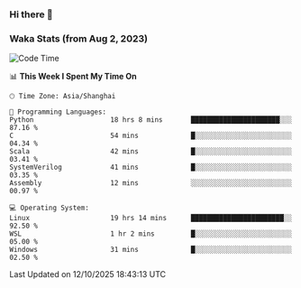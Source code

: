 ### Hi there 👋

### Waka Stats (from Aug 2, 2023)

<!--START_SECTION:waka-->
![Code Time](http://img.shields.io/badge/Code%20Time-1%2C123%20hrs%2032%20mins-blue)

📊 **This Week I Spent My Time On** 

```text
🕑︎ Time Zone: Asia/Shanghai

💬 Programming Languages: 
Python                   18 hrs 8 mins       ██████████████████████░░░   87.16 % 
C                        54 mins             █░░░░░░░░░░░░░░░░░░░░░░░░   04.34 % 
Scala                    42 mins             █░░░░░░░░░░░░░░░░░░░░░░░░   03.41 % 
SystemVerilog            41 mins             █░░░░░░░░░░░░░░░░░░░░░░░░   03.35 % 
Assembly                 12 mins             ░░░░░░░░░░░░░░░░░░░░░░░░░   00.97 % 

💻 Operating System: 
Linux                    19 hrs 14 mins      ███████████████████████░░   92.50 % 
WSL                      1 hr 2 mins         █░░░░░░░░░░░░░░░░░░░░░░░░   05.00 % 
Windows                  31 mins             █░░░░░░░░░░░░░░░░░░░░░░░░   02.50 % 
```


 Last Updated on 12/10/2025 18:43:13 UTC
<!--END_SECTION:waka-->
